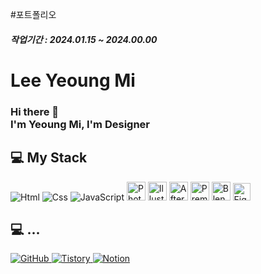 
#포트폴리오
##### 작업기간 : 2024.01.15 ~ 2024.00.00

# Lee Yeoung Mi
### Hi there 👋 </br> I'm Yeoung Mi, I'm Designer

## 💻 My Stack
<img alt="Html" src ="https://img.shields.io/badge/HTML5-E34F26.svg?&style=for-the-badge&logo=HTML5&logoColor=white"/> 
<img alt="Css" src ="https://img.shields.io/badge/CSS3-1572B6.svg?&style=for-the-badge&logo=CSS3&logoColor=white"/> 
<img alt="JavaScript" src ="https://img.shields.io/badge/JavaScriipt-F7DF1E.svg?&style=for-the-badge&logo=JavaScript&logoColor=black"/> 

<img class="ps" alt="Photoshop" src ="https://simpleicons.org/icons/adobephotoshop.svg" width ="30px"> 
<img class="ai"  alt="Illustrator" src ="https://simpleicons.org/icons/adobeillustrator.svg" width ="30px"> 
<img class="ae" alt="After Effects" src ="https://simpleicons.org/icons/adobeaftereffects.svg" width ="30px"> 
<img class="pr" alt="Premiere Pro" src ="https://simpleicons.org/icons/adobepremierepro.svg" width ="30px"> 
<img alt="Blender" src ="https://simpleicons.org/icons/blender.svg" width ="30px"> 
<img class="fi" alt="Figma" src ="https://simpleicons.org/icons/figma.svg" width ="28px"> 


## 💻 ...
<a href = "#">
    <img alt="GitHub" src ="https://img.shields.io/badge/GitHub-181717.svg?&style=for-the-badge&logo=GitHub&logoColor=white"/>
</a>
<a href = "https://for-it-study.tistory.com/">
    <img alt="Tistory" src ="https://img.shields.io/badge/Tistory-white.svg?&style=for-the-badge"/>
</a>
<a href = "https://guttural-eyebrow-89d.notion.site/78c2a1e3c5a24171af843e63e5407b33">
    <img alt="Notion" src ="https://img.shields.io/badge/Notion-000000.svg?&style=for-the-badge&logo=Notion&logoColor=white"/>
</a>

<!-- 아이콘 사이트 https://simpleicons.org/ -->
